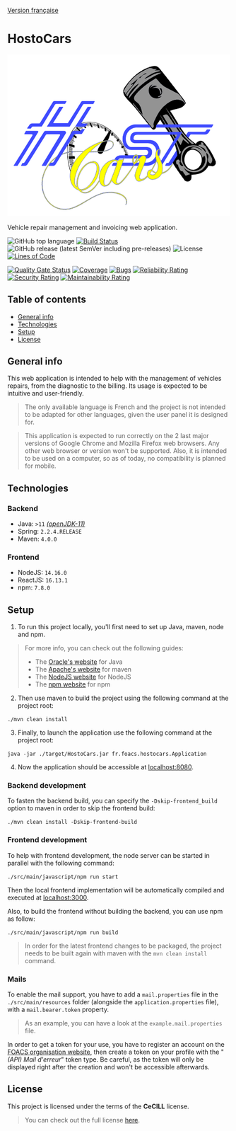 [Version française](https://github.com/Foacs/HostoCars/blob/develop/LISEZMOI.md)

# HostoCars

![Logo](https://github.com/Foacs/HostoCars/blob/develop/src/main/javascript/public/logo.png?raw=true "Logo")

Vehicle repair management and invoicing web application.

![GitHub top language](https://img.shields.io/github/languages/top/Foacs/HostoCars)
[![Build Status](https://travis-ci.com/Foacs/HostoCars.svg?branch=develop)](https://travis-ci.com/Foacs/HostoCars)
![GitHub release (latest SemVer including pre-releases)](https://img.shields.io/github/v/release/foacs/HostoCars?include_prereleases)
![License](https://img.shields.io/badge/license-CeCILL-blueviolet)
[![Lines of Code](https://sonarcloud.io/api/project_badges/measure?project=fr.foacs%3Ahostocars&metric=ncloc)](https://sonarcloud.io/dashboard?id=fr.foacs%3Ahostocars)

[![Quality Gate Status](https://sonarcloud.io/api/project_badges/measure?project=fr.foacs%3Ahostocars&metric=alert_status)](https://sonarcloud.io/dashboard?id=fr.foacs%3Ahostocars)
[![Coverage](https://sonarcloud.io/api/project_badges/measure?project=fr.foacs%3Ahostocars&metric=coverage)](https://sonarcloud.io/dashboard?id=fr.foacs%3Ahostocars)
[![Bugs](https://sonarcloud.io/api/project_badges/measure?project=fr.foacs%3Ahostocars&metric=bugs)](https://sonarcloud.io/dashboard?id=fr.foacs%3Ahostocars)
[![Reliability Rating](https://sonarcloud.io/api/project_badges/measure?project=fr.foacs%3Ahostocars&metric=reliability_rating)](https://sonarcloud.io/dashboard?id=fr.foacs%3Ahostocars)
[![Security Rating](https://sonarcloud.io/api/project_badges/measure?project=fr.foacs%3Ahostocars&metric=security_rating)](https://sonarcloud.io/dashboard?id=fr.foacs%3Ahostocars)
[![Maintainability Rating](https://sonarcloud.io/api/project_badges/measure?project=fr.foacs%3Ahostocars&metric=sqale_rating)](https://sonarcloud.io/dashboard?id=fr.foacs%3Ahostocars)

## Table of contents

- [General info](#general-info)
- [Technologies](#technologies)
- [Setup](#setup)
- [License](#license)

## General info

This web application is intended to help with the management of vehicles repairs, from the diagnostic to the billing. Its usage is expected to be intuitive and user-friendly.

> The only available language is French and the project is not intended to be adapted for other languages, given the user panel it is designed for.

> This application is expected to run correctly on the 2 last major versions of Google Chrome and Mozilla Firefox web browsers. Any other web browser or version won't be supported.
> Also, it is intended to be used on a computer, so as of today, no compatibility is planned for mobile.

## Technologies

### Backend

- Java: `>11` [_(openJDK-11)_](https://openjdk.java.net/projects/jdk/11/)
- Spring: `2.2.4.RELEASE`
- Maven: `4.0.0`

### Frontend

- NodeJS: `14.16.0`
- ReactJS: `16.13.1`
- npm: `7.8.0`

## Setup

1. To run this project locally, you'll first need to set up Java, maven, node and npm.

> For more info, you can check out the following guides:
> - The [Oracle's website](https://docs.oracle.com/en/java/javase/11/install/overview-jdk-installation.html) for Java
> - The [Apache's website](https://maven.apache.org/install.html) for maven
> - The [NodeJS website](https://nodejs.org/en/download/package-manager) for NodeJS
> - The [npm website](https://docs.npmjs.com/cli/v7/configuring-npm) for npm

2. Then use maven to build the project using the following command at the project root:

```shell script
./mvn clean install
```

3. Finally, to launch the application use the following command at the project root:

```shell script
java -jar ./target/HostoCars.jar fr.foacs.hostocars.Application
```

4. Now the application should be accessible at [localhost:8080](http://localhost:8080/).

### Backend development

To fasten the backend build, you can specify the `-Dskip-frontend_build` option to maven in order to skip the frontend build:

```shell script
./mvn clean install -Dskip-frontend-build
```

### Frontend development

To help with frontend development, the node server can be started in parallel with the following command:

```shell script
./src/main/javascript/npm run start
```

Then the local frontend implementation will be automatically compiled and executed at [localhost:3000](http://localhost:3000/).

Also, to build the frontend without building the backend, you can use npm as follow:

```shell script
./src/main/javascript/npm run build
```

> In order for the latest frontend changes to be packaged, the project needs to be built again with maven with the `mvn clean install` command.

### Mails

To enable the mail support, you have to add a `mail.properties` file in the `./src/main/resources` folder (alongside the `application.properties` file), with a `mail.bearer.token`
property.

> As an example, you can have a look at the `example.mail.properties` file.

In order to get a token for your use, you have to register an account on the [FOACS organisation website](https://foacs.ovh/), then create a token on your profile with the
"_(API) Mail d'erreur_" token type. Be careful, as the token will only be displayed right after the creation and won't be accessible afterwards.

## License

This project is licensed under the terms of the __CeCILL__ license.

> You can check out the full license [here](https://github.com/Foacs/HostoCars/blob/develop/LICENSE.md).
